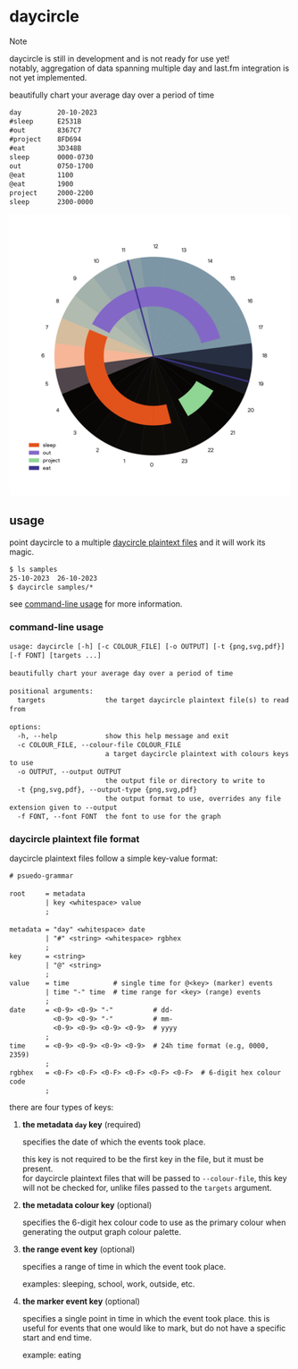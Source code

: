 # daycircle

> [!NOTE]  
> daycircle is still in development and is not ready for use yet!  
> notably, aggregation of data spanning multiple day and last.fm integration is not yet implemented.

beautifully chart your average day over a period of time

```daycircle
day         20-10-2023
#sleep      E2531B
#out        8367C7
#project    8FD694
#eat        3D348B
sleep       0000-0730
out         0750-1700
@eat        1100
@eat        1900
project     2000-2200
sleep       2300-0000
```

![example daycircle output](example/20-10-2023.svg)

## usage

point daycircle to a multiple [daycircle plaintext files](#daycircle-plaintext-file-format)
and it will work its magic.

```text
$ ls samples
25-10-2023  26-10-2023
$ daycircle samples/*
```

see [command-line usage](#command-line-usage) for more information.

### command-line usage

```text
usage: daycircle [-h] [-c COLOUR_FILE] [-o OUTPUT] [-t {png,svg,pdf}] [-f FONT] [targets ...]

beautifully chart your average day over a period of time

positional arguments:
  targets               the target daycircle plaintext file(s) to read from

options:
  -h, --help            show this help message and exit
  -c COLOUR_FILE, --colour-file COLOUR_FILE
                        a target daycircle plaintext with colours keys to use
  -o OUTPUT, --output OUTPUT
                        the output file or directory to write to
  -t {png,svg,pdf}, --output-type {png,svg,pdf}
                        the output format to use, overrides any file extension given to --output
  -f FONT, --font FONT  the font to use for the graph
```

### daycircle plaintext file format

daycircle plaintext files follow a simple key-value format:

```text
# psuedo-grammar

root     = metadata
         | key <whitespace> value
         ;

metadata = "day" <whitespace> date
         | "#" <string> <whitespace> rgbhex
         ;
key      = <string>
         | "@" <string>
         ;
value    = time           # single time for @<key> (marker) events
         | time "-" time  # time range for <key> (range) events
         ;
date     = <0-9> <0-9> "-"          # dd-
           <0-9> <0-9> "-"          # mm-
           <0-9> <0-9> <0-9> <0-9>  # yyyy
         ;
time     = <0-9> <0-9> <0-9> <0-9>  # 24h time format (e.g, 0000, 2359)
         ;
rgbhex   = <0-F> <0-F> <0-F> <0-F> <0-F> <0-F>  # 6-digit hex colour code
         ;
```

there are four types of keys:

1. **the metadata `day` key** (required)

   specifies the date of which the events took place.

   this key is not required to be the first key in the file, but it must be present.  
   for daycircle plaintext files that will be passed to `--colour-file`, this key will not
   be checked for, unlike files passed to the `targets` argument.

2. **the metadata colour key** (optional)

   specifies the 6-digit hex colour code to use as the primary colour when generating the
   output graph colour palette.

3. **the range event key** (optional)

   specifies a range of time in which the event took place.

   examples: sleeping, school, work, outside, etc.

4. **the marker event key** (optional)

    specifies a single point in time in which the event took place. this is useful for
    events that one would like to mark, but do not have a specific start and end time.

    example: eating
